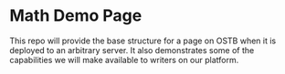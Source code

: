 # Math Demo Page

This repo will provide the base structure for a page on OSTB when it is deployed to an arbitrary server. It also demonstrates some of the capabilities we will make available to writers on our platform. 